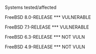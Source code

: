 Systems tested/affected


FreeBSD 8.0-RELEASE *** VULNERABLE

FreeBSD 7.1-RELEASE *** VULNERABLE

FreeBSD 6.3-RELEASE *** NOT VULN

FreeBSD 4.9-RELEASE *** NOT VULN
